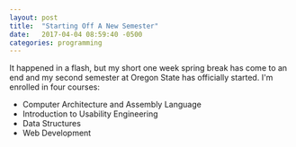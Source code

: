 ```yaml
---
layout: post
title:  "Starting Off A New Semester"
date:   2017-04-04 08:59:40 -0500
categories: programming
---
```


It happened in a flash, but my short one week spring break has come to an end and my second semester at Oregon State has officially started. I'm enrolled in four courses:
* Computer Architecture and Assembly Language
* Introduction to Usability Engineering
* Data Structures
* Web Development
